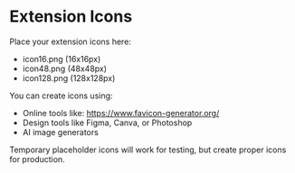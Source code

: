 # Extension Icons

Place your extension icons here:
- icon16.png (16x16px)
- icon48.png (48x48px)
- icon128.png (128x128px)

You can create icons using:
- Online tools like: https://www.favicon-generator.org/
- Design tools like Figma, Canva, or Photoshop
- AI image generators

Temporary placeholder icons will work for testing, but create proper icons for production.